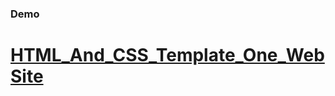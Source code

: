 ### Demo 

# [HTML_And_CSS_Template_One_WebSite](https://elzerowebschool.github.io/HTML_And_CSS_Template_One/)
